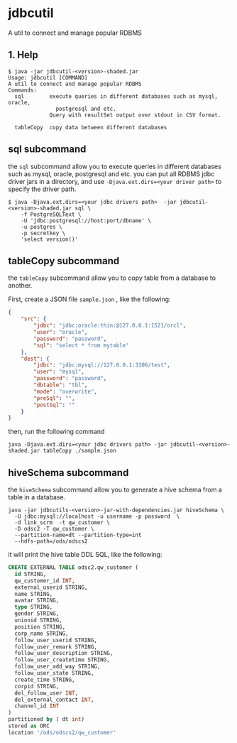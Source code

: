 # jdbcutil

A util to connect and manage popular RDBMS

## 1. Help

```shell
$ java -jar jdbcutil-<version>-shaded.jar
Usage: jdbcutil [COMMAND]
A util to connect and manage popular RDBMS
Commands:
  sql        execute queries in different databases such as mysql, oracle,
               postgresql and etc.
             Query with resultSet output over stdout in CSV format.

  tableCopy  copy data between different databases
```

## sql subcommand

the `sql` subcommand allow you to execute queries in different databases such as mysql, oracle, postgresql and etc.
you can put all RDBMS jdbc driver jars in a directory, and use `-Djava.ext.dirs=<your driver path>` to specify the driver path.

```shell
$ java -Djava.ext.dirs=<your jdbc drivers path>  -jar jdbcutil-<version>-shaded.jar sql \
    -f PostgreSQLText \
    -U 'jdbc:postgresql://host:port/dbname' \
    -u postgres \
    -p secretkey \
    'select version()'
```

##  tableCopy subcommand

the `tableCopy` subcommand allow you to copy table from a database to another. 

First, create a JSON file `sample.json` , like the following:

```json
{
    "src": {
        "jdbc": "jdbc:oracle:thin:@127.0.0.1:1521/orcl",
        "user": "oracle",
        "password": "password",
        "sql": "select * from mytable"
    },
    "dest": {
        "jdbc": "jdbc:mysql://127.0.0.1:3306/test",
        "user": "mysql",
        "password": "password",
        "dbtable": "tbl",
        "mode": "overwrite",
        "preSql": "",
        "postSql": ""
    }
}
```

then, run the following command 

```shell script
java -Djava.ext.dirs=<your jdbc drivers path> -jar jdbcutil-<version>-shaded.jar tableCopy ./sample.json
```

## hiveSchema subcommand

the `hiveSchema` subcommand allow you to generate a hive schema from a table in a database.

```shell
java -jar jdbcutils-<version>-jar-with-dependencies.jar hiveSchema \
  -U jdbc:mysql://localhost -u username -p password  \
  -d link_scrm  -t qw_customer \
  -D odsc2 -T qw_customer \
  --partition-name=dt --partition-type=int
  --hdfs-path=/ods/odscs2  
```

it will print the hive table DDL SQL, like the following:

```sql
CREATE EXTERNAL TABLE odsc2.qw_customer (
  id STRING,
  qw_customer_id INT,
  external_userid STRING,
  name STRING,
  avatar STRING,
  type STRING,
  gender STRING,
  unionid STRING,
  position STRING,
  corp_name STRING,
  follow_user_userid STRING,
  follow_user_remark STRING,
  follow_user_description STRING,
  follow_user_createtime STRING,
  follow_user_add_way STRING,
  follow_user_state STRING,
  create_time STRING,
  corpid STRING,
  del_follow_user INT,
  del_external_contact INT,
  channel_id INT
)
partitioned by ( dt int)
stored as ORC
location '/ods/odscs2/qw_customer'
```
